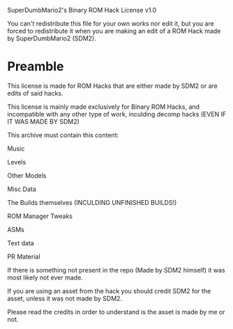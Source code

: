 SuperDumbMario2's Binary ROM Hack License v1.0

You can't redistribute this file for your own works nor edit it, but you are forced to redistribute it when you are making an edit of a ROM Hack made by SuperDumbMario2 (SDM2).

# Preamble

This license is made for ROM Hacks that are either made by SDM2 or are edits of said hacks.

This license is mainly made exclusively for Binary ROM Hacks, and incompatible with any other type of work, inculding decomp hacks (EVEN IF IT WAS MADE BY SDM2)

This archive must contain this content:

Music

Levels

Other Models

Misc Data

The Builds themselves (INCULDING UNFINISHED BUILDS!)

ROM Manager Tweaks

ASMs

Text data

PR Material

If there is something not present in the repo (Made by SDM2 himself) it was most likely not ever made.

If you are using an asset from the hack you should credit SDM2 for the asset, unless it was not made by SDM2.

Please read the credits in order to understand is the asset is made by me or not.

